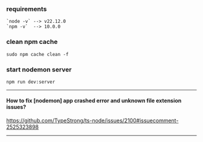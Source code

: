 ### requirements
```text
`node -v` --> v22.12.0
`npm -v`  --> 10.0.0
```


### clean npm cache
```shell
sudo npm cache clean -f
```

### start nodemon server
```shell
npm run dev:server
```

___
#### How to fix [nodemon] app crashed error and unknown file extension issues?
https://github.com/TypeStrong/ts-node/issues/2100#issuecomment-2525323898
___